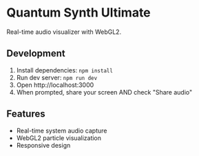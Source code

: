 # Quantum Synth Ultimate

Real-time audio visualizer with WebGL2. 

## Development

1. Install dependencies: `npm install`
2. Run dev server: `npm run dev`
3. Open http://localhost:3000
4. When prompted, share your screen AND check "Share audio"

## Features

- Real-time system audio capture
- WebGL2 particle visualization
- Responsive design
